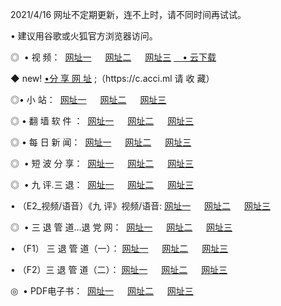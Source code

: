 <p>2021/4/16  网址不定期更新，连不上时，请不同时间再试试。
<p>• 建议用谷歌或火狐官方浏览器访问。
<p>◎  • 视 频： 
<a href="http://hhf.guitarhaven.com/" target="_blank">网址一</a> 　 
<a href="http://hst.guitarhaven.com/" target="_blank">网址二</a> 　 
<a href="http://hst.guitarhaven.com/b.html" target="_blank">网址三</a>
<a href="https://yadi.sk/d/d0sUeAOpal3njw" target="_blank">　• 云下载 </a></p>
<p>◆ new! <a href="http://hpl.guitarhaven.com/a.html">•分 享 网 址</a> ;（https://c.acci.ml 请 收 藏） </p>

<p>◎•  小 站：  
<a href="http://hhf.guitarhaven.com/f.html" target="_blank">网址一</a> 　 
<a href="http://hst.guitarhaven.com/h.html" target="_blank">网址二</a> 　 
<a href="http://hst.guitarhaven.com/k/" target="_blank">网址三</a></p><p>

<p>◎  • 翻 墙 软 件 ：  
<a href="http://hhf.guitarhaven.com/ff/" target="_blank">网址一</a> 　 
<a href="http://hst.guitarhaven.com/s/read/a1_nd.html" target="_blank">网址二</a> 　 
<a href="http://hst.guitarhaven.com/ff/index.html" target="_blank">网址三</a></p>
<p>◎  • 每 日 新 闻：  
<a href="http://hhf.guitarhaven.com/day/" target="_blank">网址一</a> 　 
<a href="http://hst.guitarhaven.com/day/" target="_blank">网址二</a> 　 
<a href="http://hst.guitarhaven.com/day/index.html" target="_blank">网址三</a></p>
<p>◎   • 短 波 分 享：  
<a href="http://hhf.guitarhaven.com/h/" target="_blank">网址一</a> 　 
<a href="http://hst.guitarhaven.com/h/" target="_blank">网址二</a> 　 
<a href="http://hst.guitarhaven.com/h/index.html" target="_blank">网址三</a></p>
<p>◎   • 九 评.三 退：  
<a href="http://hhf.guitarhaven.com/t/" target="_blank">网址一</a> 　 
<a href="http://hst.guitarhaven.com/v2/index.html" target="_blank">网址二</a> 　 
<a href="http://hst.guitarhaven.com/tt/index.html" target="_blank">网址三</a> 　</p>
<p>  • （E2_视频/语音）《九 评》视频/语音: 
<a href="http://hhf.guitarhaven.com/7738.html" target="_blank">网址一</a> 　 
<a href="http://hst.guitarhaven.com/7614.html" target="_blank">网址二</a> 　 
<a href="http://hst.guitarhaven.com/7633.html" target="_blank">网址三</a></p>
<p>◎   • 三 退 管 道...退 党 网：  
<a href="http://hhf.guitarhaven.com/go/td1.html" target="_blank">网址一</a> 　 
<a href="http://hst.guitarhaven.com/go/td2.html" target="_blank">网址二</a> 　 
<a href="http://hst.guitarhaven.com/go/td3.html" target="_blank">网址三</a></p>
<p>  • （F1） 三 退 管 道（一）： 
<a href="http://hhf.guitarhaven.com/dd/" target="_blank">网址一</a> 　 
<a href="http://hst.guitarhaven.com/s/read/a1_tdx.html" target="_blank">网址二</a> 　 
<a href="http://hst.guitarhaven.com/dd/" target="_blank">网址三</a></p>
<p>  • （F2）三 退 管 道（二）： 
<a href="http://hst.guitarhaven.com/d/" target="_blank">网址一</a> 　 
<a href="http://hhf.guitarhaven.com/d/index.html" target="_blank">网址二</a> 　 
<a href="http://hst.guitarhaven.com/d/" target="_blank">网址三</a></p>
<p>◎   • PDF电子书：  
<a href="http://hhf.guitarhaven.com/p/" target="_blank">网址一</a> 　 
<a href="http://hst.guitarhaven.com/p/index.html" target="_blank">网址二</a> 　 
<a href="http://hst.guitarhaven.com/p/" target="_blank">网址三</a></p>
